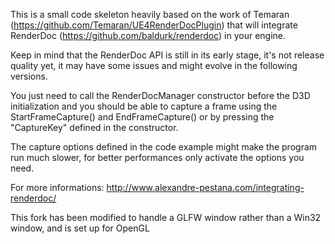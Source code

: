 This is a small code skeleton heavily based on the work of Temaran (https://github.com/Temaran/UE4RenderDocPlugin) that will integrate RenderDoc (https://github.com/baldurk/renderdoc) in your engine.

Keep in mind that the RenderDoc API is still in its early stage, it's not release quality yet, it may have some issues and might evolve in the following versions.

You just need to call the RenderDocManager constructor before the D3D initialization and you should be able to capture a frame using the StartFrameCapture() and EndFrameCapture() or by pressing the "CaptureKey" defined in the constructor.

The capture options defined in the code example might make the program run much slower, for better performances only activate the options you need.

For more informations: http://www.alexandre-pestana.com/integrating-renderdoc/

This fork has been modified to handle a GLFW window rather than a Win32 window, and is set up for OpenGL

